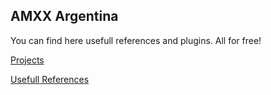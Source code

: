 ## AMXX Argentina ##

You can find here usefull references and plugins.
All for free!

[Projects](Proyectos.md)

[Usefull References](usefull_references.md)
